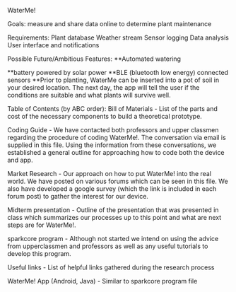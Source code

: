 WaterMe!

Goals: measure and share data online to determine plant maintenance

Requirements:
	Plant database
	Weather stream
	Sensor logging
	Data analysis
	User interface and notifications

Possible Future/Ambitious Features:
**Automated watering

**battery powered by solar power
**BLE (bluetooth low energy) connected sensors
**Prior to planting, WaterMe can be inserted into a pot of soil in your desired location.  The next day, the app will tell the user if the conditions are suitable and what plants will survive well.

Table of Contents (by ABC order):
Bill of Materials - List of the parts and cost of the necessary components to build a theoretical prototype. 

Coding Guide - We have contacted both professors and upper classmen regarding the procedure of coding WaterMe!. The conversation via email is supplied in this file. Using the information from these conversations, we established a general outline for approaching how to code both the device and app.

Market Research - Our approach on how to put WaterMe! into the real world. We have posted on various forums which can be seen in this file. We also have developed a google survey (which the link is included in each forum post) to gather the interest for our device. 

Midterm presentation - Outline of the presentation that was presented in class which summarizes our processes up to this point and what are next steps are for WaterMe!.

sparkcore program - Although not started we intend on using the advice from upperclassmen and professors as well as any useful tutorials to develop this program.

Useful links - List of helpful links gathered during the research process

WaterMe! App (Android, Java) - Similar to sparkcore program file
